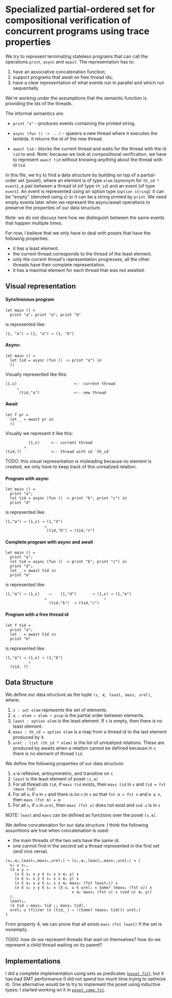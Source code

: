 # Specialized partial-ordered set for compositional verification of concurrent programs using trace properties

We try to represent terminating stateless programs that can call the operations `print`, `async` and `await`.
The representation has to:
1) have an associative concatenation function;
2) support programs that await on free thread ids;
3) have a clear representation of what events run in parallel and which run sequentially

We're working under the assumptions that the semantic function is providing the ids of the threads.

The informal semantics are:
* `print "x"` - produces events containing the printed string.
    
* `async (fun () -> ...)` - spawns a new thread where it executes the lambda.
     it returns the id of the new thread.

* `await tid` - blocks the current thread and waits for the thread with the id `tid` to end.
    Note: because we look at compositional verification, we have to represent `await tid` without knowing anything about the thread with id `tid`.

In this file, we try to find a data structure by building on top of a partial-order set (poset), where an element is of type `elem` (synonym for `th_id * event`), a pair between a thread id (of type `th_id`) and an event (of type `event`). An event is represented using an option type (`option string`): it can be "empty" (denoted using `ε`) or it can be a string printed by `print`. We need empty events later when we represent the async/await operations to preserve the properties of our data structure.

Note: we do not discuss here how we distinguish between the same events that happen multiple times.

For now, I believe that we only have to deal with posets that have the following properties:
* it has a least element.
* the current thread corresponds to the thread of the least element.
* only the current thread's representation progresses, all the other threads have their complete representation.
* it has a maximal element for each thread that was not awaited.

## Visual representation

#### Synchronous program
```fstar
let main () =
  print "a"; print "a"; print "b"
```
is represented like:
```
(1, "a") ⟶ (1, "a") ⟶ (1, "b")
```

#### Async:
```fstar
let main () =
  let tid = async (fun () -> print "a") in
  ()
```
Visually represented like this:
```
(1,ε)                         <-- current thread
     ↘                    
      (tid,"a")               <-- new thread
```

#### Await
```fstar
let f pr =
  let _ = await pr in
  ()
```
Visually we represent it like this:
```
          (1,ε)     <-- current thread
        ↗ 
(tid,?)             <-- thread with id `th_id`
```
TODO: this visual representation is misleading because no element is created,
  we only have to keep track of this unrealized relation.

#### Program with async
```fstar
let main () =
  print "a";
  let tid = async (fun () -> print "b"; print "c") in
  print "d"
```
is represented like:
```
(1,"a") ⟶ (1,ε) ⟶ (1,"d")    
                 ↘                    
                  (tid,"b") ⟶ (tid,"c")
```
#### Complete program with async and await
```fstar
let main () =
  print "a";
  let tid = async (fun () -> print "b"; print "c") in
  print "d";
  let _ = await tid in
  print "e"
```
is represented like:
```
(1,"a") ⟶ (1,ε)    ⟶    (1,"d")       ⟶ (1,ε) ⟶ (1,"e")
                 ↘                         ↗ 
                   (tid,"b")  ⟶ (tid,"c")
```
#### Program with a free thread id
```fstar
let f tid =
  print "a";
  let _ = await tid in
  print "b"
```
is represented like:
```
(1,"a") ⟶ (1,ε) ⟶ (1,"b")
          ↗ 
  (tid, ?)
```

## Data Structure

We define our data structure as the tuple `(s, ≼, least, maxs, urel)`, where:
1) `s : set elem` represents the set of elements.
2) `≼ : elem → elem → prop` is the partial order between elements.
3) `least : option elem` is the least element. If `s` is empty, then there is no least element.
4) `maxs : th_id → option elem` is a map from a thread id to the last element produced by it.
5) `urel : list (th_id * elem)` is the list of unrealized relations. These are produced by awaits when a relation cannot be defined because in `s` there is no element of thread `tid`.

We define the following properties of our data structure:
1) `≼` is reflexive, antisymmetric, and transitive on `s`
2) `least` is the least element of poset `(s,≼)`
3) For all thread ids `tid`, if `maxs tid` exists, then `maxs tid` in `s` and `tid = fst (maxs tid)` 
4) For all `m`, if `m` in `s` and there is no `n` in `s` so that `fst m = fst n` and `m ≼ n`, then `maxs (fst m) = m`
5) For all `u`, if `u` in `urel`, then `maxs (fst u)` does not exist and `snd u` is in `s`

NOTE: `least` and `maxs` can be defined as functions over the poset `(s,≼)`.

We define concatenation for our data structure. I think the following assumtions are true when concatenation is used:
* the main threads of the two sets have the same id.
* one cannot find in the second set a thread represented in the first set (and vice versa).

```
(s₀,≼₀,least₀,maxs₀,urel₀) ∙ (s₁,≼₁,least₁,maxs₁,urel₁) = (
  s₀ ∪ s₁,
  (λ x y →
    (x ∈ s₀ ∧ y ∈ s₀ ∧ x ≼₀ y) ∨
    (x ∈ s₁ ∧ y ∈ s₁ ∧ x ≼₁ y) ∨
    (x ∈ s₀ ∧ y ∈ s₁ ∧ x ≼₀ maxs₀ (fst least₀)) ∨
    (x ∈ s₀ ∧ y ∈ s₁ ∧ (∃ u. u ∈ urel₁ ∧ Some? (maxs₀ (fst u)) ∧
                             x ≼₀ maxs₀ (fst u) ∧ (snd u) ≼₁ y))
  ),
  least₀,
  (λ tid → maxs₁ tid ;; maxs₀ tid),
  urel₀ ∪ (filter (λ (tid,_) → !(Some? (maxs₀ tid))) urel₁)
)
```
From property 4, we can prove that all exists `maxs (fst least)` if the set is nonempty.

TODO: how do we represent threads that wait on themselves? how do we represent a child thread waiting on its parent?


## Implementations

I did a complete implementation using sets as predicates ([`poset.fst`](poset.fst)), but it has bad
SMT performance (I did not spend too much time trying to optimize it). One alternative would be to try to implement
the poset using inductive types: I started working on it in [`poset_comp.fst`](poset_comp.fst). 